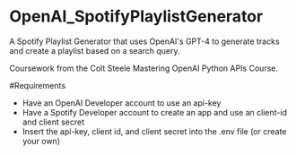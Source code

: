# OpenAI_SpotifyPlaylistGenerator
A Spotify Playlist Generator that uses OpenAI's GPT-4 to generate tracks and create a playlist based on a search query. 

Coursework from the Colt Steele Mastering OpenAI Python APIs Course. 

#Requirements 
- Have an OpenAI Developer account to use an api-key
- Have a Spotify Developer account to create an app and use an client-id and client secret
- Insert the api-key, client id, and client secret into the .env file (or create your own)
